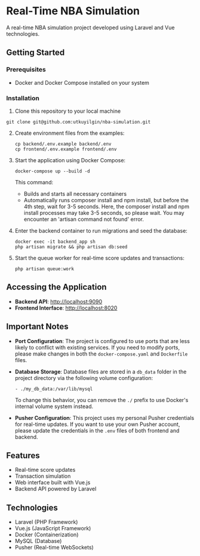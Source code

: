 # Real-Time NBA Simulation

A real-time NBA simulation project developed using Laravel and Vue technologies.

## Getting Started

### Prerequisites

- Docker and Docker Compose installed on your system

### Installation

1. Clone this repository to your local machine

```
git clone git@github.com:utkuyilgin/nba-simulation.git
```

2. Create environment files from the examples:
   ```
   cp backend/.env.example backend/.env
   cp frontend/.env.example frontend/.env
   ```

3. Start the application using Docker Compose:
   ```
   docker-compose up --build -d
   ```
   This command:
    - Builds and starts all necessary containers
    - Automatically runs composer install and npm install, but before the 4th step, wait for 3-5 seconds. Here, the composer install and npm install processes may take 3-5 seconds, so please wait. You may encounter an 'artisan command not found' error.
   

4. Enter the backend container to run migrations and seed the database:
   ```
   docker exec -it backend_app sh
   php artisan migrate && php artisan db:seed
   ```

5. Start the queue worker for real-time score updates and transactions:
   ```
   php artisan queue:work
   ```

## Accessing the Application

- **Backend API**: [http://localhost:9090](http://localhost:9090)
- **Frontend Interface**: [http://localhost:8020](http://localhost:8020)

## Important Notes

- **Port Configuration**: The project is configured to use ports that are less likely to conflict with existing services. If you need to modify ports, please make changes in both the `docker-compose.yaml` and `Dockerfile` files.

- **Database Storage**: Database files are stored in a `db_data` folder in the project directory via the following volume configuration:
  ```
  - ./my_db_data:/var/lib/mysql
  ```
  To change this behavior, you can remove the `./` prefix to use Docker's internal volume system instead.

- **Pusher Configuration**: This project uses my personal Pusher credentials for real-time updates. If you want to use your own Pusher account, please update the credentials in the `.env` files of both frontend and backend.

## Features

- Real-time score updates
- Transaction simulation
- Web interface built with Vue.js
- Backend API powered by Laravel

## Technologies

- Laravel (PHP Framework)
- Vue.js (JavaScript Framework)
- Docker (Containerization)
- MySQL (Database)
- Pusher (Real-time WebSockets)